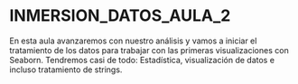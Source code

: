 # INMERSION_DATOS_AULA_2
En esta aula avanzaremos con nuestro análisis y vamos a iniciar el tratamiento de los datos para trabajar con las primeras visualizaciones con Seaborn. Tendremos casi de todo: Estadística, visualización de datos e incluso tratamiento de strings.
